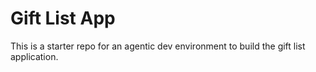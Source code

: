 # Gift List App

This is a starter repo for an agentic dev environment to build the gift list application.